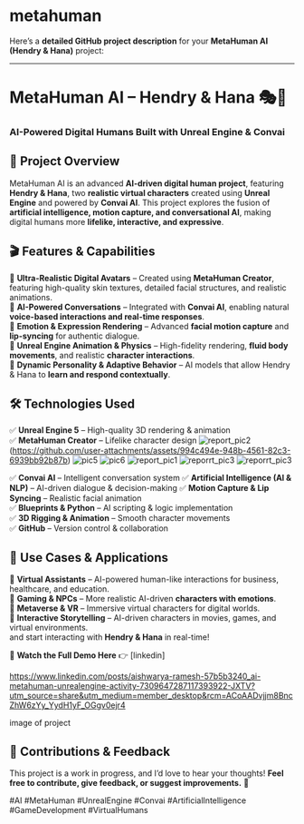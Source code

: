 # metahuman
Here’s a **detailed GitHub project description** for your **MetaHuman AI (Hendry & Hana)** project:  

---

# **MetaHuman AI – Hendry & Hana** 🎭🤖  
### **AI-Powered Digital Humans Built with Unreal Engine & Convai**  

## 📌 **Project Overview**  
MetaHuman AI is an advanced **AI-driven digital human project**, featuring **Hendry & Hana**, two **realistic virtual characters** created using **Unreal Engine** and powered by **Convai AI**. This project explores the fusion of **artificial intelligence, motion capture, and conversational AI**, making digital humans more **lifelike, interactive, and expressive**.  

## 🎬 **Features & Capabilities**  
🔹 **Ultra-Realistic Digital Avatars** – Created using **MetaHuman Creator**, featuring high-quality skin textures, detailed facial structures, and realistic animations.  
🔹 **AI-Powered Conversations** – Integrated with **Convai AI**, enabling natural **voice-based interactions and real-time responses**.  
🔹 **Emotion & Expression Rendering** – Advanced **facial motion capture** and **lip-syncing** for authentic dialogue.  
🔹 **Unreal Engine Animation & Physics** – High-fidelity rendering, **fluid body movements**, and realistic **character interactions**.  
🔹 **Dynamic Personality & Adaptive Behavior** – AI models that allow Hendry & Hana to **learn and respond contextually**.  

## 🛠 **Technologies Used**  
✅ **Unreal Engine 5** – High-quality 3D rendering & animation  
✅ **MetaHuman Creator** – Lifelike character design 
![report_pic2](https://github.com/user-attachments/assets/e45c39d5-56a0-4a9b-aa26-091183c76f91)
(https://github.com/user-attachments/assets/994c494e-948b-4561-82c3-6939bb92b87b)
![pic5](https://github.com/user-attachments/assets/94bb5006-ac5e-4a2f-a34d-137a9e192748)
![pic6](https://github.com/user-attachments/assets/dfb8879c-1d67-4f3d-b550-b0caf039d771)
![report_pic1](https://github.com/user-attachments/assets/cd63890f-1bc7-452a-b15f-14b47bff44b8)
![reporrt_pic3](https://github.com/user-attachments/assets/36d260c9-675d-4cc8-93e7-eb36784aaa7c)
![reporrt_pic3](https://github.com/user-attachments/assets/36d260c9-675d-4cc8-93e7-eb36784aaa7c)



✅ **Convai AI** – Intelligent conversation system
✅ **Artificial Intelligence (AI & NLP)** – AI-driven dialogue & decision-making 
✅ **Motion Capture & Lip Syncing** – Realistic facial animation  
✅ **Blueprints & Python** – AI scripting & logic implementation  
✅ **3D Rigging & Animation** – Smooth character movements   
✅ **GitHub** – Version control & collaboration  

## 🚀 **Use Cases & Applications**  
🔹 **Virtual Assistants** – AI-powered human-like interactions for business, healthcare, and education.  
🔹 **Gaming & NPCs** – More realistic AI-driven **characters with emotions**.  
🔹 **Metaverse & VR** – Immersive virtual characters for digital worlds.  
🔹 **Interactive Storytelling** – AI-driven characters in movies, games, and virtual environments.  
and start interacting with **Hendry & Hana** in real-time!  


🎥 **Watch the Full Demo Here** 👉 [linkedin]  

https://www.linkedin.com/posts/aishwarya-ramesh-57b5b3240_ai-metahuman-unrealengine-activity-7309647287117393922-JXTV?utm_source=share&utm_medium=member_desktop&rcm=ACoAADvjjm8BncZhW6zYy_YydH1yF_OGgv0ejr4

image of project


## 🤝 **Contributions & Feedback**  
This project is a work in progress, and I’d love to hear your thoughts! **Feel free to contribute, give feedback, or suggest improvements.** 🚀  

#AI #MetaHuman #UnrealEngine #Convai #ArtificialIntelligence #GameDevelopment #VirtualHumans  


